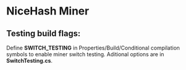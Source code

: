 # NiceHash Miner
## Testing build flags:

Define **SWITCH_TESTING** in Properties/Build/Conditional compilation symbols to enable miner switch testing. Aditional options are in **SwitchTesting.cs**.